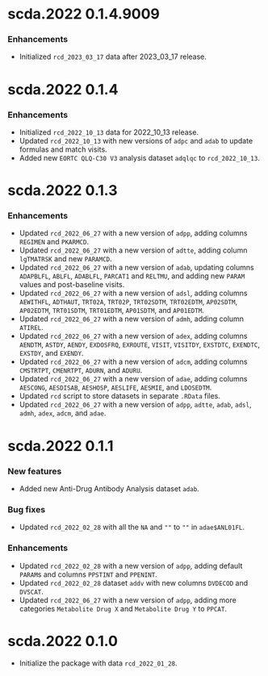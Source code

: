 # scda.2022 0.1.4.9009

### Enhancements

* Initialized `rcd_2023_03_17` data after 2023_03_17 release.

# scda.2022 0.1.4

### Enhancements

* Initialized `rcd_2022_10_13` data for 2022_10_13 release.
* Updated `rcd_2022_10_13` with new versions of `adpc` and `adab` to update formulas and match visits.
* Added new `EORTC QLQ-C30 V3` analysis dataset `adqlqc` to `rcd_2022_10_13`.

# scda.2022 0.1.3

### Enhancements

* Updated `rcd_2022_06_27` with a new version of `adpp`, adding columns `REGIMEN` and `PKARMCD`.
* Updated `rcd_2022_06_27` with a new version of `adtte`, adding column `lgTMATRSK` and new `PARAMCD`.
* Updated `rcd_2022_06_27` with a new version of `adab`, updating columns `ADAPBLFL`, `ABLFL`, `ADABLFL`, `PARCAT1` and `RELTMU`, 
  and adding new `PARAM` values and post-baseline visits.
* Updated `rcd_2022_06_27` with a new version of `adsl`, adding columns `AEWITHFL`, `ADTHAUT`, `TRT02A`, `TRT02P`, `TRT02SDTM`, 
  `TRT02EDTM`, `AP02SDTM`, `AP02EDTM`, `TRT01SDTM`, `TRT01EDTM`, `AP01SDTM`, and `AP01EDTM`.
* Updated `rcd_2022_06_27` with a new version of `admh`, adding column `ATIREL`.
* Updated `rcd_2022_06_27` with a new version of `adex`, adding columns `AENDTM`, `ASTDY`, `AENDY`, `EXDOSFRQ`, `EXROUTE`, `VISIT`, 
  `VISITDY`, `EXSTDTC`, `EXENDTC`, `EXSTDY`, and `EXENDY`.
* Updated `rcd_2022_06_27` with a new version of `adcm`, adding columns `CMSTRTPT`, `CMENRTPT`, `ADURN`, and `ADURU`.
* Updated `rcd_2022_06_27` with a new version of `adae`, adding columns `AESCONG`, `AESDISAB`, `AESHOSP`, `AESLIFE`, `AESMIE`, and `LDOSEDTM`.
* Updated `rcd` script to store datasets in separate `.RData` files.
* Updated `rcd_2022_06_27` with a new version of `adpp`, `adtte`, `adab`, `adsl`, `admh`, `adex`, `adcm`, and `adae`.

# scda.2022 0.1.1

### New features 

* Added new Anti-Drug Antibody Analysis dataset `adab`.

### Bug fixes

* Updated `rcd_2022_02_28` with all the `NA` and `""` to `""` in `adae$ANL01FL`.

### Enhancements
  
* Updated `rcd_2022_02_28` with a new version of `adpp`, adding default `PARAM`s and columns `PPSTINT` and `PPENINT`.
* Updated `rcd_2022_02_28` dataset `addv` with new columns `DVDECOD` and `DVSCAT`.
* Updated `rcd_2022_06_27` with a new version of `adpp`, adding more categories `Metabolite Drug X` and `Metabolite Drug Y` to `PPCAT`.
# scda.2022 0.1.0

* Initialize the package with data `rcd_2022_01_28`.
